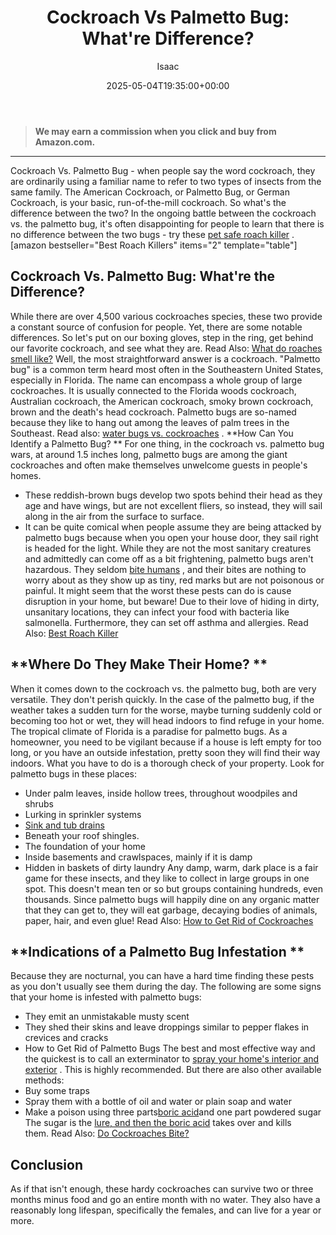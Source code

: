 ﻿---
author: Isaac
layout: post
title: 'Cockroach Vs Palmetto Bug: What''re Difference?'
date: '2025-05-04T19:35:00+00:00'
categories:
- Cockroaches
- Guide
tags: []
slug: /cockroach-vs-palmetto-bug/
lastmod: 2025-05-07T12:21:26+03:00
---
> **We may earn a commission when you click and buy from Amazon.com.**
>

---
Cockroach Vs. Palmetto Bug - when people say the word cockroach, they are ordinarily using a familiar name to refer to two types of insects from the same family.
The American Cockroach, or Palmetto Bug, or German Cockroach, is your basic, run-of-the-mill cockroach. So what's the difference between the two?
In the ongoing battle between the cockroach vs. the palmetto bug, it's often disappointing for people to learn that there is no difference between the two bugs - try these
[pet safe roach killer](https://pestpolicy.com/pet-safe-roach-killer/)
.
[amazon bestseller="Best Roach Killers" items="2" template="table"]
## Cockroach Vs. Palmetto Bug: What're the Difference?
While there are over 4,500 various cockroaches species, these two provide a constant source of confusion for people. Yet, there are some notable differences.
So let's put on our boxing gloves, step in the ring, get behind our favorite cockroach, and see what they are. Read Also:
[What do roaches smell like?](https://pestpolicy.com/what-do-roaches-smell-like/)
Well, the most straightforward answer is a cockroach. "Palmetto bug" is a common term heard most often in the Southeastern United States, especially in Florida.
The name can encompass a whole group of large cockroaches. It is usually connected to the Florida woods cockroach, Australian cockroach, the American cockroach, smoky brown cockroach, brown and the death's head cockroach.
Palmetto bugs are so-named because they like to hang out among the leaves of palm trees in the Southeast. Read also:
[water bugs vs. cockroaches](https://pestpolicy.com/water-bugs-vs-cockroaches/)
.
**How Can You Identify a Palmetto Bug? **
For one thing, in the cockroach vs. palmetto bug wars, at around 1.5 inches long, palmetto bugs are among the giant cockroaches and often make themselves unwelcome guests in people's homes.
- These reddish-brown bugs develop two spots behind their head as they age and have wings, but are not excellent fliers, so instead, they will sail along in the air from the surface to surface.
- It can be quite comical when people assume they are being attacked by palmetto bugs because when you open your house door, they sail right is headed for the light.
While they are not the most sanitary creatures and admittedly can come off as a bit frightening, palmetto bugs aren't hazardous.
They seldom
[bite humans](https://pestpolicy.com/do-fleas-bite-humans/)
, and their bites are nothing to worry about as they show up as tiny, red marks but are not poisonous or painful.
It might seem that the worst these pests can do is cause disruption in your home, but beware!
Due to their love of hiding in dirty, unsanitary locations, they can infect your food with bacteria like salmonella. Furthermore, they can set off asthma and allergies. Read Also:
[Best Roach Killer](https://pestpolicy.com/best-roach-killer-for-apartments/)
## **Where Do They Make Their Home? **
When it comes down to the cockroach vs. the palmetto bug, both are very versatile. They don't perish quickly.
In the case of the palmetto bug, if the weather takes a sudden turn for the worse, maybe turning suddenly cold or becoming too hot or wet, they will head indoors to find refuge in your home.
The tropical climate of Florida is a paradise for palmetto bugs. As a homeowner, you need to be vigilant because if a house is left empty for too long, or you have an outside infestation, pretty soon they will find their way indoors.
What you have to do is a thorough check of your property. Look for palmetto bugs in these places:
- Under palm leaves, inside hollow trees, throughout woodpiles and shrubs
- Lurking in sprinkler systems
- [Sink and tub drains](https://pestpolicy.com/how-to-use-a-plunger/)
- Beneath your roof shingles.
- The foundation of your home
- Inside basements and crawlspaces, mainly if it is damp
- Hidden in baskets of dirty laundry
Any damp, warm, dark place is a fair game for these insects, and they like to collect in large groups in one spot. This doesn't mean ten or so but groups containing hundreds, even thousands.
Since palmetto bugs will happily dine on any organic matter that they can get to, they will eat garbage, decaying bodies of animals, paper, hair, and even glue!
Read Also:
[How to Get Rid of Cockroaches](https://pestpolicy.com/how-to-get-rid-of-cockroaches/)
## **Indications of a Palmetto Bug Infestation **
Because they are nocturnal, you can have a hard time finding these pests as you don't usually see them during the day. The following are some signs that your home is infested with palmetto bugs:
- They emit an unmistakable musty scent
- They shed their skins and leave droppings similar to pepper flakes in crevices and cracks
- How to Get Rid of Palmetto Bugs
The best and most effective way and the quickest is to call an exterminator to
[spray your home's interior and exterior](https://pestpolicy.com/best-flea-spray-for-home/)
. This is highly recommended. But there are also other available methods:
- Buy some traps
- Spray them with a bottle of oil and water or plain soap and water
- Make a poison using three parts[boric acid](https://pestpolicy.com/does-boric-acid-kill-roaches/)and one part powdered sugar
The sugar is the
[lure, and then the boric acid](https://pestpolicy.com/harris-boric-acid-roach-powder-with-lure-review/)
takes over and kills them. Read Also:
[Do Cockroaches Bite?](https://pestpolicy.com/do-cockroaches-bite/)
## Conclusion
As if that isn't enough, these hardy cockroaches can survive two or three months minus food and go an entire month with no water.
They also have a reasonably long lifespan, specifically the females, and can live for a year or more.